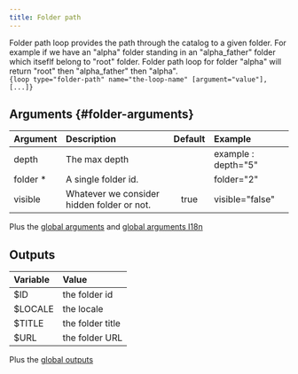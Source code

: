 ```yaml
---
title: Folder path
---
```


Folder path loop provides the path through the catalog to a given folder. For example if we have an "alpha" folder standing in an "alpha_father" folder which itseflf belong to "root" folder. Folder path loop for folder "alpha" will return "root" then "alpha_father" then "alpha".  
`{loop type="folder-path" name="the-loop-name" [argument="value"], [...]}`

## Arguments {#folder-arguments}

| Argument | Description                                 | Default | Example             |
|----------|:--------------------------------------------|:-------:|:--------------------|
| depth    | The max depth                               |         | example : depth="5" |
| folder * | A single folder id.                         |         | folder="2"          |
| visible  | Whatever we consider hidden folder or not.  |  true   | visible="false"     |

Plus the [global arguments](./global_arguments) and [global arguments I18n](./global_arguments_I18n.md)

## Outputs

| Variable | Value            |
|:---------|:-----------------|
| $ID      | the folder id    |
| $LOCALE  | the locale       |
| $TITLE   | the folder title |
| $URL     | the folder URL   |

Plus the [global outputs](./global_outputs)
